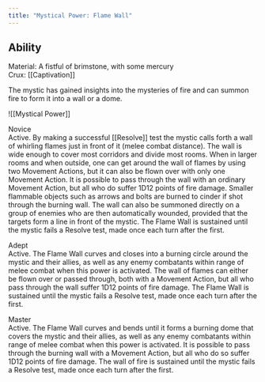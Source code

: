 ```yaml
---
title: "Mystical Power: Flame Wall"
---
```

## Ability
Material: A fistful of brimstone, with some mercury<br>Crux: [[Captivation]]

The mystic has gained insights into the mysteries of fire and can summon fire to form it into a wall or a dome.

![[Mystical Power]]

Novice<br>Active. By making a successful [[Resolve]] test the mystic calls forth a wall of whirling flames just in front of it (melee combat distance). The wall is wide enough to cover most corridors and divide most rooms. When in larger rooms and when outside, one can get around the wall of flames by using two Movement Actions, but it can also be flown over with only one Movement Action. It is possible to pass through the wall with an ordinary Movement Action, but all who do suffer 1D12 points of fire damage. Smaller flammable objects such as arrows and bolts are burned to cinder if shot through the burning wall. The wall can also be summoned directly on a group of enemies who are then automatically wounded, provided that the targets form a line in front of the mystic. The Flame Wall is sustained until the mystic fails a Resolve test, made once each turn after the first.

Adept<br>Active. The Flame Wall curves and closes into a burning circle around the mystic and their allies, as well as any enemy combatants within range of melee combat when this power is activated. The wall of flames can either be flown over or passed through, both with a Movement Action, but all who pass through the wall suffer 1D12 points of fire damage. The Flame Wall is sustained until the mystic fails a Resolve test, made once each turn after the first.

Master<br>Active. The Flame Wall curves and bends until it forms a burning dome that covers the mystic and their allies, as well as any enemy combatants within range of melee combat when this power is activated. It is possible to pass through the burning wall with a Movement Action, but all who do so suffer 1D12 points of fire damage. The wall of fire is sustained until the mystic fails a Resolve test, made once each turn after the first.